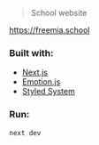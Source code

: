 > School website

<https://freemia.school>

### Built with:

- [Next.js](https://nextjs.org/)
- [Emotion.js](https://emotion.sh/)
- [Styled System](https://styled-system.com/)

### Run:

`next dev`
